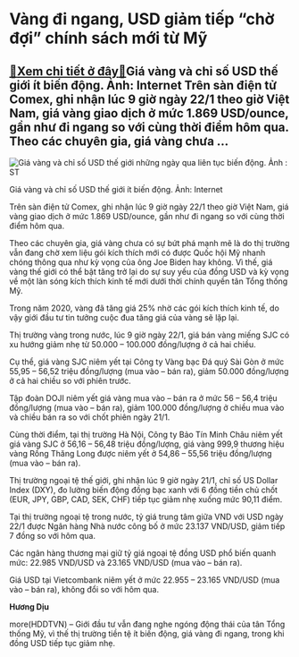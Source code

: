 Vàng đi ngang, USD giảm tiếp “chờ đợi” chính sách mới từ Mỹ
===========================================================

[:gift:Xem chi tiết ở đây:gift:](https://hddtvn.com/vang-di-ngang-usd-giam-tiep-cho-doi-chinh-sach-moi-tu-my/)Giá vàng và chỉ số USD thế giới ít biến động. Ảnh: Internet Trên sàn điện tử Comex, ghi nhận lúc 9 giờ ngày 22/1 theo giờ Việt Nam, giá vàng giao dịch ở mức 1.869 USD/ounce, gần như đi ngang so với cùng thời điểm hôm qua. Theo các chuyên gia, giá vàng chưa …
------------------------------------------------------------------------------------------------------------------------------------------------------------------------------------------------------------------------------------------------------------------





![Giá vàng và chỉ số USD thế giới những ngày qua liên tục biến động. Ảnh : ST](https://hddtvn.com/wp-content/uploads/2021/01/1124_Federal-Reserve-gold-money-USD-dollar-interest-rates.jpg "Giá vàng và chỉ số USD thế giới những ngày qua liên tục biến động. Ảnh : ST")


Giá vàng và chỉ số USD thế giới ít biến động. Ảnh: Internet



Trên sàn điện tử Comex, ghi nhận lúc 9 giờ ngày 22/1 theo giờ Việt Nam, giá vàng giao dịch ở mức 1.869 USD/ounce, gần như đi ngang so với cùng thời điểm hôm qua.


Theo các chuyên gia, giá vàng chưa có sự bứt phá mạnh mẽ là do thị trường vẫn đang chờ xem liệu gói kích thích mới có được Quốc hội Mỹ nhanh chóng thông qua như kỳ vọng của ông Joe Biden hay không. Vì thế, giá vàng thế giới có thể bật tăng trở lại do sự suy yếu của đồng USD và kỳ vọng về một làn sóng kích thích kinh tế mới dưới thời chính quyền tân Tổng thống Mỹ.


Trong năm 2020, vàng đã tăng giá 25% nhờ các gói kích thích kinh tế, do vậy giới đầu tư tin tưởng cuộc đua tăng giá của vàng sẽ lặp lại.


Thị trường vàng trong nước, lúc 9 giờ ngày 22/1, giá bán vàng miếng SJC có xu hướng giảm nhẹ từ 50.000 – 100.000 đồng/lượng ở cả hai chiều.


Cụ thể, giá vàng SJC niêm yết tại Công ty Vàng bạc Đá quý Sài Gòn ở mức 55,95 – 56,52 triệu đồng/lượng (mua vào – bán ra), giảm 50.000 đồng/lượng ở cả hai chiều so với phiên trước.


Tập đoàn DOJI niêm yết giá vàng mua vào – bán ra ở mức 56 – 56,4 triệu đồng/lượng (mua vào – bán ra), giảm 100.000 đồng/lượng ở chiều mua vào và chiều bán ra so với chốt phiên ngày 21/1.


Cùng thời điểm, tại thị trường Hà Nội, Công ty Bảo Tín Minh Châu niêm yết giá vàng SJC ở 56,16 – 56,48 triệu đồng/lượng, giá vàng 999,9 thương hiệu vàng Rồng Thăng Long được niêm yết ở 54,86 – 55,56 triệu đồng/lượng (mua vào – bán ra).


Thị trường ngoại tệ thế giới, ghi nhận lúc 9 giờ ngày 21/1, chỉ số US Dollar Index (DXY), đo lường biến động đồng bạc xanh với 6 đồng tiền chủ chốt (EUR, JPY, GBP, CAD, SEK, CHF) tiếp tục giảm nhẹ xuống mức 90,11 điểm.


Tại thị trường ngoại tệ trong nước, tỷ giá trung tâm giữa VND với USD ngày 22/1 được Ngân hàng Nhà nước công bố ở mức 23.137 VND/USD, giảm tiếp 7 đồng so với hôm qua.


Các ngân hàng thương mại giữ tỷ giá ngoại tệ đồng USD phổ biến quanh mức: 22.985 VND/USD và 23.165 VND/USD (mua vào – bán ra).


Giá USD tại Vietcombank niêm yết ở mức 22.955 – 23.165 VND/USD (mua vào – bán ra), không đổi so với hôm qua.




**Hương Dịu**



more(HDDTVN) – Giới đầu tư vẫn đang nghe ngóng động thái của tân Tổng thống Mỹ, vì thế thị trường tiền tệ ít biến động, giá vàng đi ngang, trong khi đồng USD tiếp tục giảm nhẹ.

